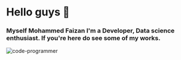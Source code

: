 # Hello guys 👋

### Myself Mohammed Faizan I'm a Developer, Data science enthusiast. If you're here do see some of my works. 
![code-programmer](https://user-images.githubusercontent.com/77895628/133884928-bbe7cbb5-2720-45d4-9d33-7341e6c9d383.gif)



<!--
**faizan3079/faizan3079** is a ✨ _special_ ✨ repository because its `README.md` (this file) appears on your GitHub profile.

Here are some ideas to get you started:

- 🔭 I’m currently working on ...
- 🌱 I’m currently learning ...
- 👯 I’m looking to collaborate on ...
- 🤔 I’m looking for help with ...
- 💬 Ask me about ...
- 📫 How to reach me: ...
- 😄 Pronouns: ...
- ⚡ Fun fact: ...
-->

